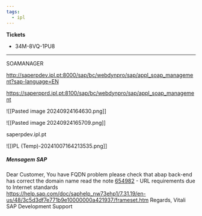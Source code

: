 ```yaml
---
tags:
  - ipl
---
```


**Tickets**
- 34M-8VQ-1PU8

---

SOAMANAGER

http://saperpdev.ipl.pt:8000/sap/bc/webdynpro/sap/appl_soap_management?sap-language=EN



https://saperpprd.ipl.pt:8100/sap/bc/webdynpro/sap/appl_soap_management


![[Pasted image 20240924164630.png]]

![[Pasted image 20240924165709.png]]

saperpdev.ipl.pt

![[IPL (Temp)-20241007164213535.png]]

##### Mensagem SAP

Dear Customer, 
You have FQDN problem please check that abap back-end has correct the domain name read the note [654982](https://me.sap.com/notes/654982/E) - URL requirements due to Internet standards https://help.sap.com/doc/saphelp_nw73ehp1/7.31.19/en-us/48/3c5d3df7e771b9e10000000a421937/frameset.htm Regards, Vitali SAP Development Support